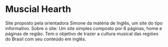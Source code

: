 # Muscial Hearth
Site proposto pela orientadora Simone da matéria de Inglês, um site do tipo informativo.
Sobre o site: Um site simples composto por 6 páginas, home e páginas de região. Tem o objetivo de trazer a cultura musical das regiões do Brasil com seu conteúdo em inglês.
